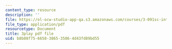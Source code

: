 ```yaml
---
content_type: resource
description: ''
file: https://ol-ocw-studio-app-qa.s3.amazonaws.com/courses/3-091sc-introduction-to-solid-state-chemistry-fall-2010/b8b08f756658386535864d43fd89bd55_oDOs8Yxydo0.pdf
file_type: application/pdf
resourcetype: Document
title: 3play pdf file
uid: b8b08f75-6658-3865-3586-4d43fd89bd55
---
```

